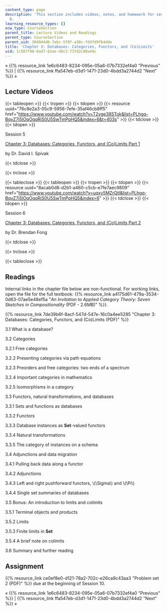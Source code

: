 ```yaml
---
content_type: page
description: 'This section includes videos, notes, and homework for sessions 5 and
  6.  '
learning_resource_types: []
ocw_type: CourseSection
parent_title: Lecture Videos and Readings
parent_type: CourseSection
parent_uid: 304944d6-7ebc-5f0f-a30c-fd3fd9fb4dde
title: 'Chapter 3: Databases: Categories, Functors, and (Co)Limits'
uid: 1c507f98-6ad7-62ae-d8c3-737d2c80a44c
---
```


« {{% resource_link 1e6c6483-8234-095e-05a6-07b7332ef4a0 "Previous" %}} | {{% resource_link ffa547eb-d3d1-1471-23d0-4bdd3a2744d2 "Next" %}} » 

Lecture Videos
--------------

{{< tableopen >}}
{{< tropen >}}
{{< tdopen >}}
{{< resource uuid="76c8e2a3-05c9-5956-7efe-35af46cb8ff5" href="https://www.youtube.com/watch?v=T2vge38STok&list=PLhgq-BqyZ7i5lOqOqqRiS0U5SwTmPpHQ5&index=6&t=403s" >}}
{{< tdclose >}}
{{< tdopen >}}


Session 5

[Chapter 3: Databases: Categories, Functors, and (Co)Limits Part 1](https://www.youtube.com/watch?v=T2vge38STok&list=PLhgq-BqyZ7i5lOqOqqRiS0U5SwTmPpHQ5&index=6&t=403s)

by Dr. David I. Spivak


{{< tdclose >}}

{{< trclose >}}

{{< tableclose >}}
{{< tableopen >}}
{{< tropen >}}
{{< tdopen >}}
{{< resource uuid="8acab0d8-d2b1-a460-c5cb-e7fe7aec9809" href="https://www.youtube.com/watch?v=uqxy5MZrQtI&list=PLhgq-BqyZ7i5lOqOqqRiS0U5SwTmPpHQ5&index=6" >}}
{{< tdclose >}}
{{< tdopen >}}


Session 6

[Chapter 3: Databases: Categories, Functors, and (Co)Limits Part 2](https://www.youtube.com/watch?v=uqxy5MZrQtI&list=PLhgq-BqyZ7i5lOqOqqRiS0U5SwTmPpHQ5&index=6)

by Dr. Brendan Fong


{{< tdclose >}}

{{< trclose >}}

{{< tableclose >}}

Readings
--------

Internal links in the chapter file below are non-functional. For working links, open the file for the full textbook: {{% resource_link a4175d61-479a-3534-0d63-07ae5e48ef5a "_An Invitation to Applied Category Theory: Seven Sketches in Compositionality_ (PDF - 2.6MB)" %}}.

{{% resource_link 7de39b6f-8acf-547d-547e-16c0a4ee5285 "Chapter 3: Databases: Categories, Functors, and (Co)Limits (PDF)" %}}

3.1 What is a database?

3.2 Categories

3.2.1 Free categories

3.2.2 Presenting categories via path equations

3.2.3 Preorders and free categories: two ends of a spectrum

3.2.4 Important categories in mathematics

3.2.5 Isomorphisms in a category

3.3 Functors, natural transformations, and databases

3.3.1 Sets and functions as databases

3.3.2 Functors

3.3.3 Database instances as **Set**\-valued functors

3.3.4 Natural transformations

3.3.5 The category of instances on a schema

3.4 Adjunctions and data migration

3.4.1 Pulling back data along a functor

3.4.2 Adjunctions

3.4.3 Left and right pushforward functors, \\(\\Sigma\\) and \\(\\Pi\\)

3.4.4 Single set summaries of databases

3.5 Bonus: An introduction to limits and colimits

3.5.1 Terminal objects and products

3.5.2 Limits

3.5.3 Finite limits in **Set**

3.5.4 A brief note on colimits

3.6 Summary and further reading

Assignment
----------

{{% resource_link ce0ef8e0-d121-78a2-702c-e26ca9c43aa3 "Problem set 2 (PDF)" %}} due at the beginning of Session 10.

« {{% resource_link 1e6c6483-8234-095e-05a6-07b7332ef4a0 "Previous" %}} | {{% resource_link ffa547eb-d3d1-1471-23d0-4bdd3a2744d2 "Next" %}} »